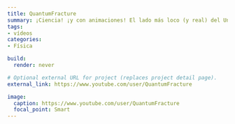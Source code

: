 ```yaml
---
title: QuantumFracture
summary: ¡Ciencia! ¡y con animaciones! El lado más loco (y real) del Universo.
tags:
- vídeos
categories:
- Física

build:
  render: never

# Optional external URL for project (replaces project detail page).
external_link: https://www.youtube.com/user/QuantumFracture

image:
  caption: https://www.youtube.com/user/QuantumFracture
  focal_point: Smart
---
```

